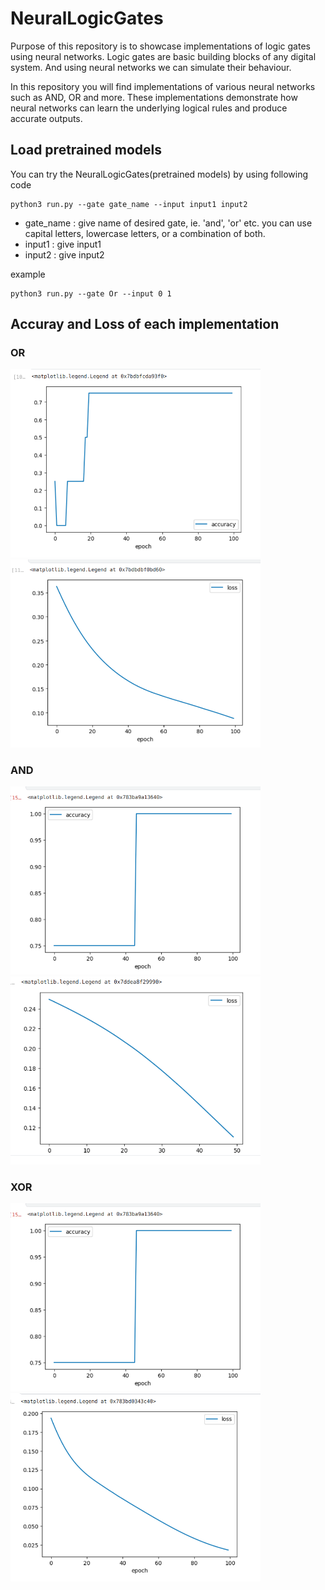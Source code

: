 # NeuralLogicGates

Purpose of this repository is to showcase implementations of logic gates using neural networks. Logic gates are basic building blocks of any digital system. And using neural networks we can simulate their behaviour.

In this repository you will find implementations of various neural networks such as AND, OR and more. These implementations demonstrate how neural networks can learn the underlying logical rules and produce accurate outputs. 

## Load pretrained models

You can try the NeuralLogicGates(pretrained models) by using following code
```
python3 run.py --gate gate_name --input input1 input2
```
- gate_name : give name of desired gate, ie. 'and', 'or' etc. you can use capital letters, lowercase letters, or a combination of both.
- input1 : give input1
- input2 : give input2

example
```
python3 run.py --gate Or --input 0 1
```

## Accuray and Loss of each implementation 

### OR
<div>
  <img src="OR_gate/accuray.png" alt="Image 1" width="400" />
  <img src="OR_gate/loss.png" alt="Image 2" width="400" />
</div>

### AND
<div>
  <img src="NOR_gate/accuracy.png" alt="Image 1" width="400" />
  <img src="AND_gate/loss.png" alt="Image 2" width="400" />
</div>

### XOR
<div>
  <img src="NOR_gate/accuracy.png" alt="Image 1" width="400" />
  <img src="NOR_gate/loss.png" alt="Image 2" width="400" />
</div>
